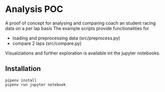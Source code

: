 # Analysis POC

A proof of concept for analysing and comparing coach an student racing data on a per lap basis
The example scripts provide functionalities for 

* loading and preprocessing data  (src/preprocess.py)
* compare 2 laps (src/compare.py)

Visualziations and further exploration is available int the jupyter notebooks.

## Installation

```
pipenv install
pipenv run jupyter notebook
````

